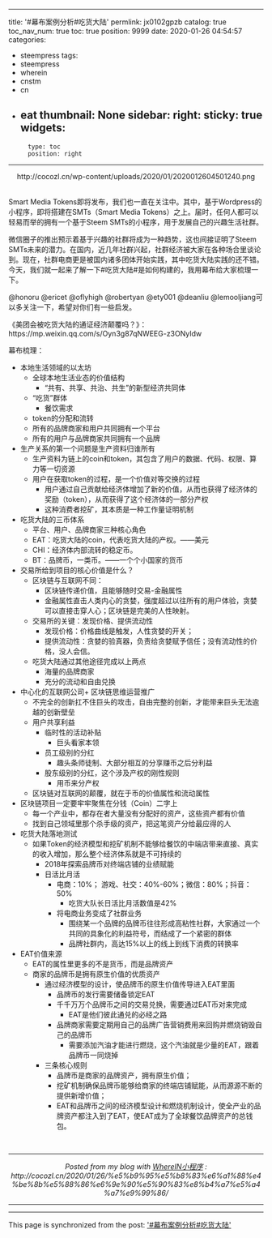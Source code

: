 
---
title: '#幕布案例分析#吃货大陆'
permlink: jx0102gpzb
catalog: true
toc_nav_num: true
toc: true
position: 9999
date: 2020-01-26 04:54:57
categories:
- steempress
tags:
- steempress
- wherein
- cnstm
- cn
- eat
thumbnail: None
sidebar:
    right:
        sticky: true
widgets:
    -
        type: toc
        position: right
---


<center>http://cocozl.cn/wp-content/uploads/2020/01/2020012604501240.png</center> <br/><p>Smart Media Tokens即将发布，我们也一直在关注中。其中，基于Wordpress的小程序，即将搭建在SMTs（Smart Media Tokens）之上。届时，任何人都可以轻易而举的拥有一个基于Steem SMTs的小程序，用于发展自己的兴趣生活社群。</p>
<p>微信圈子的推出预示着基于兴趣的社群将成为一种趋势，这也间接证明了Steem SMTs未来的潜力。在国内，近几年社群兴起，社群经济被大家在各种场合里谈论到。现在，社群电商更是被国内诸多团体开始实践，其中吃货大陆实践的还不错。今天，我们就一起来了解一下#吃货大陆#是如何构建的，我用幕布给大家梳理一下。</p>
<p>@honoru @ericet @oflyhigh @robertyan @ety001 @deanliu @lemooljiang可以多关注一下，希望对你们有一些启发。</p>
<p>《美团会被吃货大陆的通证经济颠覆吗？》：https://mp.weixin.qq.com/s/Oyn3g87qNWEEG-z3ONyIdw</p>
<p>幕布梳理：</p>
<ul><li>本地生活领域的以太坊<ul><li>全球本地生活业态的价值结构<ul><li>“共有、共享、共治、共生”的新型经济共同体</li></ul></li><li>“吃货”群体<ul><li>餐饮需求</li></ul></li><li>token的分配和流转</li><li>所有的品牌商家和用户共同拥有一个平台</li><li>所有的用户与品牌商家共同拥有一个品牌</li></ul></li><li>生产关系的第一个问题是生产资料归谁所有<ul><li>生产资料为链上的coin和token，其包含了用户的数据、代码、权限、算力等一切资源</li><li>用户在获取token的过程，是一个价值对等交换的过程<ul><li>用户通过自己贡献给经济体增加了新的价值，从而也获得了经济体的奖励（token），从而获得了这个经济体的一部分产权</li><li>这种消费者挖矿，其本质是一种工作量证明机制</li></ul></li></ul></li><li>吃货大陆的三币体系<ul><li>平台、用户、品牌商家三种核心角色</li><li>EAT：吃货大陆的coin，代表吃货大陆的产权。——美元</li><li>CHI：经济体内部流转的稳定币。</li><li>BT：品牌币，一类币。——一个个小国家的货币</li></ul></li><li>交易所给到项目的核心价值是什么？<ul><li>区块链与互联网不同：<ul><li>区块链传递价值，且能够随时交易-金融属性</li><li>金融属性直击人类内心的贪婪，强度超过以往所有的用户体验，贪婪可以直接击穿人心；区块链是完美的人性映射。</li></ul></li><li>交易所的关键：发现价格、提供流动性<ul><li>发现价格：价格曲线是触发，人性贪婪的开关；</li><li>提供流动性：贪婪的验真器，负责给贪婪赋予信任；没有流动性的价格，没人会信。</li></ul></li><li>吃货大陆通过其他途径完成以上两点<ul><li>海量的品牌商家</li><li>充分的流动和自由兑换</li></ul></li></ul></li><li>中心化的互联网公司+&nbsp;区块链思维运营推广<ul><li>不完全的创新扛不住巨头的攻击，自由完整的创新，才能带来巨头无法逾越的创新壁垒</li><li>用户共享利益<ul><li>临时性的活动补贴<ul><li>巨头看家本领</li></ul></li><li>员工级别的分红<ul><li>趣头条师徒制、大部分相互的分享赚币之后分利益</li></ul></li><li>股东级别的分红，这个涉及产权的刚性规则<ul><li>用币来分产权</li></ul></li></ul></li><li>区块链对互联网的颠覆，就在于币的价值属性和流动属性</li></ul></li><li>区块链项目一定要牢牢聚焦在分钱（Coin）二字上<ul><li>每一个产业中，都存在者大量没有分配好的资产，这些资产都有价值</li><li>找到自己领域里那个杀手级的资产，把这笔资产分给最应得的人</li></ul></li><li>吃货大陆落地测试<ul><li>如果Token的经济模型和挖矿机制不能够给餐饮的中端店带来直接、真实的收入增加，那么整个经济体系就是不可持续的<ul><li>2018年探索品牌币对终端店铺的业绩赋能</li><li>日活比月活<ul><li>电商：10%； 游戏、社交：40%-60%；微信：80%；抖音：50%<ul><li>吃货大队长日活比月活数值是42%</li></ul></li><li>将电商业务变成了社群业务<ul><li>围绕某一个品牌的品牌币往往形成高粘性社群，大家通过一个共同的具象化的利益符号，而结成了一个紧密的群体</li><li>品牌社群内，高达15%以上的线上到线下消费的转换率</li></ul></li></ul></li></ul></li></ul></li><li>EAT价值来源<ul><li>EAT的属性里更多的不是货币，而是品牌资产</li><li>商家的品牌币是拥有原生价值的优质资产<ul><li>通过经济模型的设计，使品牌币的原生价值传导进入EAT里面<ul><li>品牌币的发行需要储备锁定EAT</li><li>千千万万个品牌币之间的交易兑换，需要通过EAT币对来完成<ul><li>EAT是他们彼此通兑的必经之路</li></ul></li><li>品牌商家需要定期用自己的品牌广告营销费用来回购并燃烧销毁自己的品牌币<ul><li>需要添加汽油才能进行燃烧，这个汽油就是少量的EAT，跟着品牌币一同烧掉</li></ul></li></ul></li><li>三条核心规则<ul><li>品牌币是商家的品牌资产，拥有原生价值；</li><li>挖矿机制确保品牌币能够给商家的终端店铺赋能，从而源源不断的提供新增价值；</li><li>EAT和品牌币之间的经济模型设计和燃烧机制设计，使全产业的品牌资产都注入到了EAT，使EAT成为了全球餐饮品牌资产的总钱包。</li></ul></li></ul></li></ul></li></ul>
 <br /><center><hr/><em>Posted from my blog with <a href='http://cocozl.cn'>WhereIN小程序</a> : http://cocozl.cn/2020/01/26/%e5%b9%95%e5%b8%83%e6%a1%88%e4%be%8b%e5%88%86%e6%9e%90%e5%90%83%e8%b4%a7%e5%a4%a7%e9%99%86/ </em><hr/></center>        

- - -

This page is synchronized from the post: ['#幕布案例分析#吃货大陆'](https://steemit.com/@iguazi123/jx0102gpzb)
